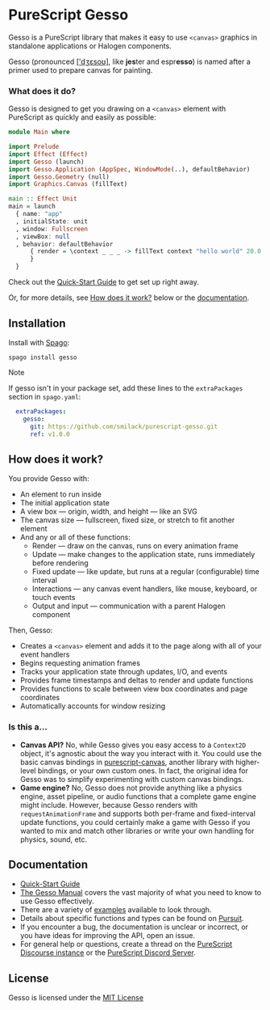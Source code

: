 # PureScript Gesso

Gesso is a PureScript library that makes it easy to use `<canvas>` graphics in standalone applications or Halogen components.

Gesso (pronounced [['dʒɛsoʊ]](https://en.wikipedia.org/wiki/Help:IPA/English), like **jes**ter and espr**esso**) is named after a primer used to prepare canvas for painting.

### What does it do?

Gesso is designed to get you drawing on a `<canvas>` element with PureScript as quickly and easily as possible:

```purescript
module Main where

import Prelude
import Effect (Effect)
import Gesso (launch)
import Gesso.Application (AppSpec, WindowMode(..), defaultBehavior)
import Gesso.Geometry (null)
import Graphics.Canvas (fillText)

main :: Effect Unit
main = launch
  { name: "app"
  , initialState: unit
  , window: Fullscreen
  , viewBox: null
  , behavior: defaultBehavior
      { render = \context _ _ _ -> fillText context "hello world" 20.0 20.0
      }
  }
```

Check out the [Quick-Start Guide](docs/quickstart.md) to get set up right away.

Or, for more details, see [How does it work?](#how-does-it-work) below or the [documentation](docs).

## Installation

Install with [Spago](https://github.com/purescript/spago#installation):

```
spago install gesso
```

> [!NOTE]
> If gesso isn't in your package set, add these lines to the `extraPackages` section in `spago.yaml`:
> ```yaml
>   extraPackages:
>     gesso:
>       git: https://github.com/smilack/purescript-gesso.git
>       ref: v1.0.0
> ```

## How does it work?

You provide Gesso with:

- An element to run inside
- The initial application state
- A view box — origin, width, and height — like an SVG
- The canvas size — fullscreen, fixed size, or stretch to fit another element
- And any or all of these functions:
  - Render — draw on the canvas, runs on every animation frame
  - Update — make changes to the application state, runs immediately before rendering
  - Fixed update — like update, but runs at a regular (configurable) time interval
  - Interactions — any canvas event handlers, like mouse, keyboard, or touch events
  - Output and input — communication with a parent Halogen component

Then, Gesso:

- Creates a `<canvas>` element and adds it to the page along with all of your event handlers
- Begins requesting animation frames
- Tracks your application state through updates, I/O, and events
- Provides frame timestamps and deltas to render and update functions
- Provides functions to scale between view box coordinates and page coordinates
- Automatically accounts for window resizing

### Is this a...

- **Canvas API?** No, while Gesso gives you easy access to a `Context2D` object, it's agnostic about the way you interact with it. You could use the basic canvas bindings in [purescript-canvas](https://pursuit.purescript.org/packages/purescript-canvas), another library with higher-level bindings, or your own custom ones. In fact, the original idea for Gesso was to simplify experimenting with custom canvas bindings.
- **Game engine?** No, Gesso does not provide anything like a physics engine, asset pipeline, or audio functions that a complete game engine might include. However, because Gesso renders with `requestAnimationFrame` and supports both per-frame and fixed-interval update functions, you could certainly make a game with Gesso if you wanted to mix and match other libraries or write your own handling for physics, sound, etc.

## Documentation

- [Quick-Start Guide](docs/quickstart.md)
- [The Gesso Manual](manual.md) covers the vast majority of what you need to know to use Gesso effectively.
- There are a variety of [examples](examples/README.md) available to look through.
- Details about specific functions and types can be found on [Pursuit](https://pursuit.purescript.org/packages/purescript-gesso/).
- If you encounter a bug, the documentation is unclear or incorrect, or you have ideas for improving the API, open an issue.
- For general help or questions, create a thread on the [PureScript Discourse instance](https://discourse.purescript.org/) or the [PureScript Discord Server](https://purescript.org/chat).

## License

Gesso is licensed under the [MIT License](./LICENSE)
